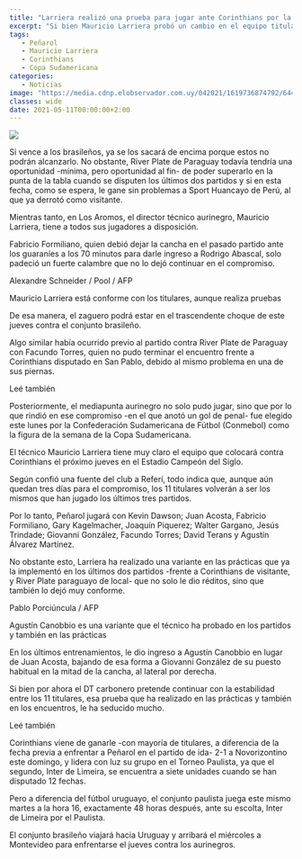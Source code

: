 ```yaml
---
title: "Larriera realizó una prueba para jugar ante Corinthians por la Sudamericana"
excerpt: "Si bien Mauricio Larriera probó un cambio en el equipo titular en las prácticas, mantendrá a los mismos 11 futbolistas el jueves en un encuentro que puede ser casi decisivo ante el conjunto paulista por la Copa"
tags:
   - Peñarol
   - Mauricio Larriera
   - Corinthians
   - Copa Sudamericana
categories:
   - Noticias
image: "https://media.cdnp.elobservador.com.uy/042021/1619736874792/64419663184173da57043e015724a6cf370e1dac.jpg?&cw=1170"
classes: wide
date: 2021-05-11T00:00:00+2:00
---
```



<img src="https://media.cdnp.elobservador.com.uy/042021/1619736874792/64419663184173da57043e015724a6cf370e1dac.jpg?&cw=1170">


Si vence a los brasileños, ya se los sacará de encima porque estos no podrán alcanzarlo. No obstante, River Plate de Paraguay todavía tendría una oportunidad -mínima, pero oportunidad al fin- de poder superarlo en la punta de la tabla cuando se disputen los últimos dos partidos y si en esta fecha, como se espera, le gane sin problemas a Sport Huancayo de Perú, al que ya derrotó como visitante.


Mientras tanto, en Los Aromos, el director técnico aurinegro, Mauricio Larriera, tiene a todos sus jugadores a disposición.


Fabricio Formiliano, quien debió dejar la cancha en el pasado partido ante los guaraníes a los 70 minutos para darle ingreso a Rodrigo Abascal, solo padeció un fuerte calambre que no lo dejó continuar en el compromiso.





Alexandre Schneider / Pool / AFP


Mauricio Larriera está conforme con los titulares, aunque realiza pruebas





De esa manera, el zaguero podrá estar en el trascendente choque de este jueves contra el conjunto brasileño.


Algo similar había ocurrido previo al partido contra River Plate de Paraguay con Facundo Torres, quien no pudo terminar el encuentro frente a Corinthians disputado en San Pablo, debido al mismo problema en una de sus piernas.


Leé también


Posteriormente, el mediapunta aurinegro no solo pudo jugar, sino que por lo que rindió en ese compromiso -en el que anotó un gol de penal- fue elegido este lunes por la Confederación Sudamericana de Fútbol (Conmebol) como la figura de la semana de la Copa Sudamericana.


El técnico Mauricio Larriera tiene muy claro el equipo que colocará contra Corinthians el próximo jueves en el Estadio Campeón del Siglo.


Según confió una fuente del club a Referí, todo indica que, aunque aún quedan tres días para el compromiso, los 11 titulares volverán a ser los mismos que han jugado los últimos tres partidos.


Por lo tanto, Peñarol jugará con Kevin Dawson; Juan Acosta, Fabricio Formiliano, Gary Kagelmacher, Joaquín Piquerez; Walter Gargano, Jesús Trindade; Giovanni González, Facundo Torres; David Terans y Agustín Álvarez Martínez.


No obstante esto, Larriera ha realizado una variante en las prácticas que ya la implementó en los últimos dos partidos -frente a Corinthians de visitante, y River Plate paraguayo de local- que no solo le dio réditos, sino que también lo dejó muy conforme.





Pablo Porciúncula / AFP


Agustín Canobbio es una variante que el técnico ha probado en los partidos y también en las prácticas





En los últimos entrenamientos, le dio ingreso a Agustín Canobbio en lugar de Juan Acosta, bajando de esa forma a Giovanni González de su puesto habitual en la mitad de la cancha, al lateral por derecha.


Si bien por ahora el DT carbonero pretende continuar con la estabilidad entre los 11 titulares, esa prueba que ha realizado en las prácticas y también en los encuentros, le ha seducido mucho.


Leé también


Corinthians viene de ganarle -con mayoría de titulares, a diferencia de la fecha previa a enfrentar a Peñarol en el partido de ida- 2-1 a Novorizontino este domingo, y lidera con luz su grupo en el Torneo Paulista, ya que el segundo, Inter de Limeira, se encuentra a siete unidades cuando se han disputado 12 fechas.


Pero a diferencia del fútbol uruguayo, el conjunto paulista juega este mismo martes a la hora 16, exactamente 48 horas después, ante su escolta, Inter de Limeira por el Paulista.


El conjunto brasileño viajará hacia Uruguay y arribará el miércoles a Montevideo para enfrentarse el jueves contra los aurinegros.


